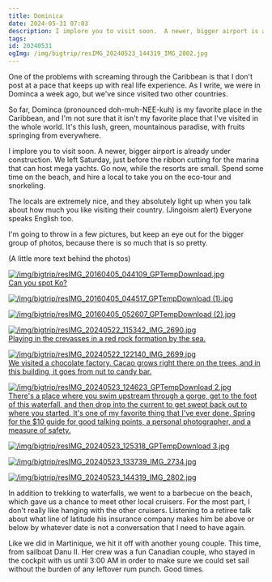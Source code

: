 ```yaml
---
title: Dominica
date: 2024-05-31 07:03
description: I implore you to visit soon.  A newer, bigger airport is already under construction.  We left Saturday, just before the ribbon cutting for the marina that can host mega yachts.  Go now, while the resorts are small.  Spend some time on the beach, and hire a local to take you on the eco-tour and snorkeling.
tags: 
id: 20240531
ogImg: /img/bigtrip/resIMG_20240523_144319_IMG_2802.jpg
---
```


One of the problems with screaming through the Caribbean is that I don't post at a pace that keeps up with real life experience.  As I write, we were in Dominca a week ago, but we've since visited two other countries.

So far, Dominca (pronounced doh-muh-NEE-kuh) is my favorite place in the Caribbean, and I'm not sure that it isn't my favorite place that I've visited in the whole world.  It's this lush, green, mountainous paradise, with fruits springing from everywhere. 

I implore you to visit soon.  A newer, bigger airport is already under construction.  We left Saturday, just before the ribbon cutting for the marina that can host mega yachts.  Go now, while the resorts are small.  Spend some time on the beach, and hire a local to take you on the eco-tour and snorkeling.

The locals are extremely nice, and they absolutely light up when you talk about how much you like visiting their country.  (Jingoism alert) Everyone speaks English too.

I'm going to throw in a few pictures, but keep an eye out for the bigger group of photos, because there is so much that is so pretty.

(A little more text behind the photos)

<a class="lightview centered" href="/img/bigtrip/resIMG_20160405_044109_GPTempDownload.jpg" data-lightview-caption="Can you spot Ko?" data-lightview-group="group1"><img src="/img/bigtrip/resIMG_20160405_044109_GPTempDownload.jpg" alt="/img/bigtrip/resIMG_20160405_044109_GPTempDownload.jpg" style="max-width: 650px;"><br><span class="caption">Can you spot Ko?</span></a>

<a class="lightview centered" href="/img/bigtrip/resIMG_20160405_044517_GPTempDownload (1).jpg" data-lightview-caption="" data-lightview-group="group1"><img src="/img/bigtrip/resIMG_20160405_044517_GPTempDownload (1).jpg" alt="/img/bigtrip/resIMG_20160405_044517_GPTempDownload (1).jpg" style="max-width: 650px;"><br><span class="caption"></span></a>

<a class="lightview centered" href="/img/bigtrip/resIMG_20160405_052607_GPTempDownload (2).jpg" data-lightview-caption="" data-lightview-group="group1"><img src="/img/bigtrip/resIMG_20160405_052607_GPTempDownload (2).jpg" alt="/img/bigtrip/resIMG_20160405_052607_GPTempDownload (2).jpg" style="max-width: 650px;"><br><span class="caption"></span></a>

<a class="lightview centered" href="/img/bigtrip/resIMG_20240522_115342_IMG_2690.jpg" data-lightview-caption="Playing in the crevasses in a red rock formation by the sea." data-lightview-group="group1"><img src="/img/bigtrip/resIMG_20240522_115342_IMG_2690.jpg" alt="/img/bigtrip/resIMG_20240522_115342_IMG_2690.jpg" style="max-width: 650px;"><br><span class="caption">Playing in the crevasses in a red rock formation by the sea.</span></a>

<a class="lightview centered" href="/img/bigtrip/resIMG_20240522_122140_IMG_2699.jpg" data-lightview-caption="We visited a chocolate factory.  Cacao grows right there on the trees, and in this building, it goes from nut to candy bar." data-lightview-group="group1"><img src="/img/bigtrip/resIMG_20240522_122140_IMG_2699.jpg" alt="/img/bigtrip/resIMG_20240522_122140_IMG_2699.jpg" style="max-width: 650px;"><br><span class="caption">We visited a chocolate factory.  Cacao grows right there on the trees, and in this building, it goes from nut to candy bar.</span></a>

<a class="lightview centered" href="/img/bigtrip/resIMG_20240523_124623_GPTempDownload 2.jpg" data-lightview-caption="There's a place where you swim upstream through a gorge, get to the foot of this waterfall, and then drop into the current to get swept back out to where you started.  It's one of my favorite thing that I've done.  Spring for the $10 guide, for good talking points, a personal photographer, and a measure of safety." data-lightview-group="group1"><img src="/img/bigtrip/resIMG_20240523_124623_GPTempDownload 2.jpg" alt="/img/bigtrip/resIMG_20240523_124623_GPTempDownload 2.jpg" style="max-width: 650px;"><br><span class="caption">There's a place where you swim upstream through a gorge, get to the foot of this waterfall, and then drop into the current to get swept back out to where you started.  It's one of my favorite thing that I've ever done.  Spring for the $10 guide for good talking points, a personal photographer, and a measure of safety.</span></a>

<a class="lightview centered" href="/img/bigtrip/resIMG_20240523_125318_GPTempDownload 3.jpg" data-lightview-caption="" data-lightview-group="group1"><img src="/img/bigtrip/resIMG_20240523_125318_GPTempDownload 3.jpg" alt="/img/bigtrip/resIMG_20240523_125318_GPTempDownload 3.jpg" style="max-width: 650px;"><br><span class="caption"></span></a>

<a class="lightview centered" href="/img/bigtrip/resIMG_20240523_133739_IMG_2734.jpg" data-lightview-caption="" data-lightview-group="group1"><img src="/img/bigtrip/resIMG_20240523_133739_IMG_2734.jpg" alt="/img/bigtrip/resIMG_20240523_133739_IMG_2734.jpg" style="max-width: 650px;"><br><span class="caption"></span></a>

<a class="lightview centered" href="/img/bigtrip/resIMG_20240523_144319_IMG_2802.jpg" data-lightview-caption="" data-lightview-group="group1"><img src="/img/bigtrip/resIMG_20240523_144319_IMG_2802.jpg" alt="/img/bigtrip/resIMG_20240523_144319_IMG_2802.jpg" style="max-width: 650px;"><br><span class="caption"></span></a>

In addition to trekking to waterfalls, we went to a barbecue on the beach, which gave us a chance to meet other local cruisers.  For the most part, I don't really like hanging with the other cruisers.  Listening to a retiree talk about what line of latitude his insurance company makes him be above or below by whatever date is not a conversation that I need to have again.

Like we did in Martinique, we hit it off with another young couple.  This time, from sailboat Danu II.  Her crew was a fun Canadian couple, who stayed in the cockpit with us until 3:00 AM in order to make sure we could set sail without the burden of any leftover rum punch.  Good times.

